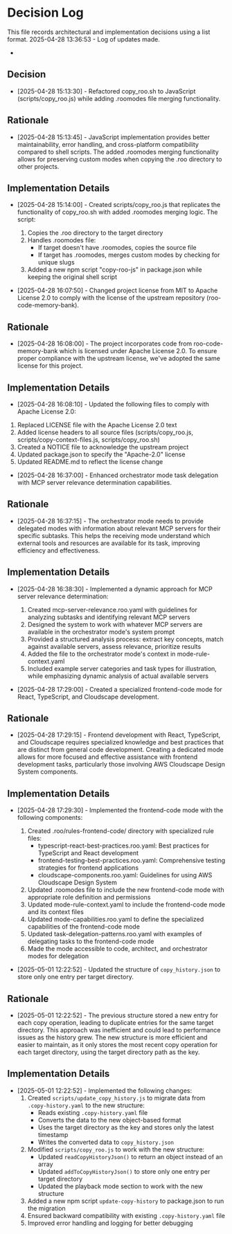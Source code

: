 # Decision Log

This file records architectural and implementation decisions using a list format.
2025-04-28 13:36:53 - Log of updates made.

*

## Decision

* [2025-04-28 15:13:30] - Refactored copy_roo.sh to JavaScript (scripts/copy_roo.js) while adding .roomodes file merging functionality.

## Rationale

* [2025-04-28 15:13:45] - JavaScript implementation provides better maintainability, error handling, and cross-platform compatibility compared to shell scripts. The added .roomodes merging functionality allows for preserving custom modes when copying the .roo directory to other projects.

## Implementation Details

* [2025-04-28 15:14:00] - Created scripts/copy_roo.js that replicates the functionality of copy_roo.sh with added .roomodes merging logic. The script:
  1. Copies the .roo directory to the target directory
  2. Handles .roomodes file:
     - If target doesn't have .roomodes, copies the source file
     - If target has .roomodes, merges custom modes by checking for unique slugs
  3. Added a new npm script "copy-roo-js" in package.json while keeping the original shell script

* [2025-04-28 16:07:50] - Changed project license from MIT to Apache License 2.0 to comply with the license of the upstream repository (roo-code-memory-bank).

## Rationale

* [2025-04-28 16:08:00] - The project incorporates code from roo-code-memory-bank which is licensed under Apache License 2.0. To ensure proper compliance with the upstream license, we've adopted the same license for this project.

## Implementation Details

* [2025-04-28 16:08:10] - Updated the following files to comply with Apache License 2.0:
 1. Replaced LICENSE file with the Apache License 2.0 text
 2. Added license headers to all source files (scripts/copy_roo.js, scripts/copy-context-files.js, scripts/copy_roo.sh)
 3. Created a NOTICE file to acknowledge the upstream project
 4. Updated package.json to specify the "Apache-2.0" license
 5. Updated README.md to reflect the license change

* [2025-04-28 16:37:00] - Enhanced orchestrator mode task delegation with MCP server relevance determination capabilities.

## Rationale

* [2025-04-28 16:37:15] - The orchestrator mode needs to provide delegated modes with information about relevant MCP servers for their specific subtasks. This helps the receiving mode understand which external tools and resources are available for its task, improving efficiency and effectiveness.

## Implementation Details

* [2025-04-28 16:38:30] - Implemented a dynamic approach for MCP server relevance determination:
  1. Created mcp-server-relevance.roo.yaml with guidelines for analyzing subtasks and identifying relevant MCP servers
  2. Designed the system to work with whatever MCP servers are available in the orchestrator mode's system prompt
  3. Provided a structured analysis process: extract key concepts, match against available servers, assess relevance, prioritize results
  4. Added the file to the orchestrator mode's context in mode-rule-context.yaml
  5. Included example server categories and task types for illustration, while emphasizing dynamic analysis of actual available servers

* [2025-04-28 17:29:00] - Created a specialized frontend-code mode for React, TypeScript, and Cloudscape development.

## Rationale

* [2025-04-28 17:29:15] - Frontend development with React, TypeScript, and Cloudscape requires specialized knowledge and best practices that are distinct from general code development. Creating a dedicated mode allows for more focused and effective assistance with frontend development tasks, particularly those involving AWS Cloudscape Design System components.

## Implementation Details

* [2025-04-28 17:29:30] - Implemented the frontend-code mode with the following components:
  1. Created .roo/rules-frontend-code/ directory with specialized rule files:
     - typescript-react-best-practices.roo.yaml: Best practices for TypeScript and React development
     - frontend-testing-best-practices.roo.yaml: Comprehensive testing strategies for frontend applications
     - cloudscape-components.roo.yaml: Guidelines for using AWS Cloudscape Design System
  2. Updated .roomodes file to include the new frontend-code mode with appropriate role definition and permissions
  3. Updated mode-rule-context.yaml to include the frontend-code mode and its context files
  4. Updated mode-capabilities.roo.yaml to define the specialized capabilities of the frontend-code mode
  5. Updated task-delegation-patterns.roo.yaml with examples of delegating tasks to the frontend-code mode
  6. Made the mode accessible to code, architect, and orchestrator modes for delegation

* [2025-05-01 12:22:52] - Updated the structure of `copy_history.json` to store only one entry per target directory.

## Rationale

* [2025-05-01 12:22:52] - The previous structure stored a new entry for each copy operation, leading to duplicate entries for the same target directory. This approach was inefficient and could lead to performance issues as the history grew. The new structure is more efficient and easier to maintain, as it only stores the most recent copy operation for each target directory, using the target directory path as the key.

## Implementation Details

* [2025-05-01 12:22:52] - Implemented the following changes:
  1. Created `scripts/update_copy_history.js` to migrate data from `.copy-history.yaml` to the new structure:
     - Reads existing `.copy-history.yaml` file
     - Converts the data to the new object-based format
     - Uses the target directory as the key and stores only the latest timestamp
     - Writes the converted data to `copy_history.json`
  2. Modified `scripts/copy_roo.js` to work with the new structure:
     - Updated `readCopyHistoryJson()` to return an object instead of an array
     - Updated `addToCopyHistoryJson()` to store only one entry per target directory
     - Updated the playback mode section to work with the new structure
  3. Added a new npm script `update-copy-history` to package.json to run the migration
  4. Ensured backward compatibility with existing `.copy-history.yaml` file
  5. Improved error handling and logging for better debugging